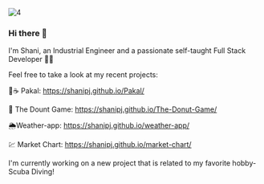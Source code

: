 ![‏‏4](https://user-images.githubusercontent.com/42889059/108994124-12611b00-76a4-11eb-8f19-550da3ac1416.JPG)

### Hi there 👋
I'm Shani, an Industrial Engineer and a passionate self-taught Full Stack Developer :woman_technologist:

Feel free to take a look at my recent projects:

 🌱:coffee: Pakal:    https://shanipj.github.io/Pakal/
 
:doughnut: The Dount Game:  https://shanipj.github.io/The-Donut-Game/
 
:sun_behind_rain_cloud:Weather-app: https://shanipj.github.io/weather-app/

:chart: Market Chart: https://shanipj.github.io/market-chart/
 
I'm currently working on a new project that is related to my favorite hobby- Scuba Diving!  


<!--
**shanipj/shanipj** is a ✨ _special_ ✨ repository because its `README.md` (this file) appears on your GitHub profile.

Here are some ideas to get you started:

- 🔭 I’m currently working on ...
- 🌱 I’m currently learning ...
- 👯 I’m looking to collaborate on ...
- 🤔 I’m looking for help with ...
- 💬 Ask me about ...
- 📫 How to reach me: ...
- 😄 Pronouns: ...
- ⚡ Fun fact: ...
-->
